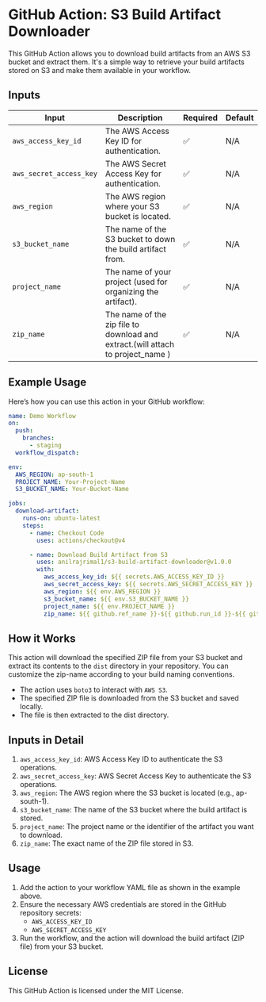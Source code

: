 # GitHub Action: S3 Build Artifact Downloader

This GitHub Action allows you to download build artifacts from an AWS S3 bucket and extract them. It's a simple way to retrieve your build artifacts stored on S3 and make them available in your workflow.

## Inputs

| **Input**              | **Description**                                                              | **Required** | **Default** |
|------------------------|------------------------------------------------------------------------------|--------------|-------------|
| `aws_access_key_id`     | The AWS Access Key ID for authentication.                                    | ✅            | N/A         |
| `aws_secret_access_key` | The AWS Secret Access Key for authentication.                                | ✅            | N/A         |
| `aws_region`            | The AWS region where your S3 bucket is located.                              | ✅            | N/A         |
| `s3_bucket_name`        | The name of the S3 bucket to down the build artifact from.                    | ✅            | N/A         |
| `project_name`          | The name of your project (used for organizing the artifact).                 | ✅            | N/A         |
| `zip_name`              | The name of the zip file to download and extract.(will attach to project_name )                                | ✅            | N/A         |

## Example Usage

Here’s how you can use this action in your GitHub workflow:

```yaml
name: Demo Workflow
on:
  push:
    branches:
      - staging
  workflow_dispatch:

env:
  AWS_REGION: ap-south-1
  PROJECT_NAME: Your-Project-Name
  S3_BUCKET_NAME: Your-Bucket-Name

jobs:
  download-artifact:
    runs-on: ubuntu-latest
    steps:
      - name: Checkout Code
        uses: actions/checkout@v4

      - name: Download Build Artifact from S3
        uses: anilrajrimal1/s3-build-artifact-downloader@v1.0.0
        with:
          aws_access_key_id: ${{ secrets.AWS_ACCESS_KEY_ID }}
          aws_secret_access_key: ${{ secrets.AWS_SECRET_ACCESS_KEY }}
          aws_region: ${{ env.AWS_REGION }}
          s3_bucket_name: ${{ env.S3_BUCKET_NAME }}
          project_name: ${{ env.PROJECT_NAME }}
          zip_name: ${{ github.ref_name }}-${{ github.run_id }}-${{ github.run_number }}.zip
```
## How it Works
This action will download the specified ZIP file from your S3 bucket and extract its contents to the `dist` directory in your repository. You can customize the zip-name according to your build naming conventions.
- The action uses `boto3` to interact with `AWS S3`.
- The specified ZIP file is downloaded from the S3 bucket and saved locally.
- The file is then extracted to the dist directory.

## Inputs in Detail

1. `aws_access_key_id`: AWS Access Key ID to authenticate the S3 operations.
2. `aws_secret_access_key`: AWS Secret Access Key to authenticate the S3 operations.
3. `aws_region`: The AWS region where the S3 bucket is located (e.g., ap-south-1).
4. `s3_bucket_name`: The name of the S3 bucket where the build artifact is stored.
5. `project_name`: The project name or the identifier of the artifact you want to download.
6. `zip_name`: The exact name of the ZIP file stored in S3.

## Usage

1. Add the action to your workflow YAML file as shown in the example above.
2. Ensure the necessary AWS credentials are stored in the GitHub repository secrets:
   - `AWS_ACCESS_KEY_ID`
   - `AWS_SECRET_ACCESS_KEY`
3. Run the workflow, and the action will download the build artifact (ZIP file) from your S3 bucket.

## License
This GitHub Action is licensed under the MIT License.

